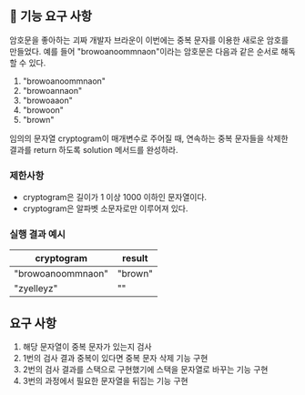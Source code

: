 ## 🚀 기능 요구 사항

암호문을 좋아하는 괴짜 개발자 브라운이 이번에는 중복 문자를 이용한 새로운 암호를 만들었다. 예를 들어 "browoanoommnaon"이라는 암호문은 다음과 같은 순서로 해독할 수 있다.

1. "browoanoommnaon"
2. "browoannaon"
3. "browoaaon"
4. "browoon"
5. "brown"

임의의 문자열 cryptogram이 매개변수로 주어질 때, 연속하는 중복 문자들을 삭제한 결과를 return 하도록 solution 메서드를 완성하라.

### 제한사항

- cryptogram은 길이가 1 이상 1000 이하인 문자열이다.
- cryptogram은 알파벳 소문자로만 이루어져 있다.

### 실행 결과 예시

| cryptogram | result |
| --- | --- |
| "browoanoommnaon" | "brown" |
| "zyelleyz" | "" |

## 요구 사항
1. 해당 문자열이 중복 문자가 있는지 검사
2. 1번의 검사 결과 중복이 있다면 중복 문자 삭제 기능 구현
3. 2번의 검사 결과를 스택으로 구현했기에 스택을 문자열로 바꾸는 기능 구현
4. 3번의 과정에서 필요한 문자열을 뒤집는 기능 구현